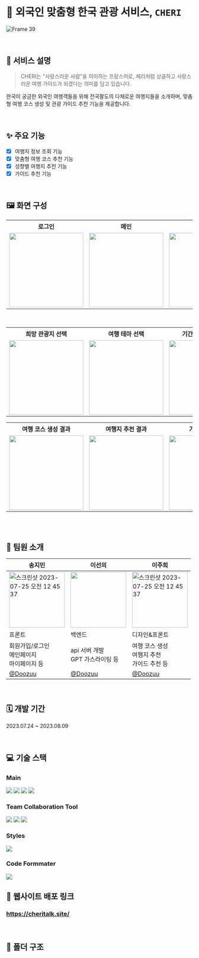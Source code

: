 # 🍒 외국인 맞춤형 한국 관광 서비스, `CHERI`

![Frame 39](https://github.com/GEN-AI-CHERI/CHERI-FRONT/assets/104717341/2c79606f-9678-4cfc-81be-33346ac4f6b8)

<br>

## 📌 서비스 설명
>CHERI는 "사랑스러운 사람"을 의미하는 프랑스어로, 체리처럼 상큼하고 사랑스러운 여행 가이드가 되겠다는 의미를 담고 있습니다. <br>

한국이 궁금한 외국인 여행객들을 위해 전국팔도의 다채로운 여행지들을 소개하며, 맞춤형 여행 코스 생성 및 관광 가이드 추천 기능을 제공합니다.

<br>

## ✨ 주요 기능
- [x] 여행지 정보 조회 기능
- [x] 맞춤형 여행 코스 추천 기능
- [x] 성향별 여행지 추천 기능
- [x] 가이드 추천 기능

<br/>

## 🖼️ 화면 구성

<table>
	<th> 로그인</th>
	<th> 메인</th>
	<th> 마이페이지</th>
	<th> 메뉴</th>
  <th> 여행지 정보 조회</th>
	<tr>
		<td><img width="200px" src="https://github.com/GEN-AI-CHERI/CHERI-FRONT/assets/104717341/4475fc89-4027-4116-9569-1b2dd93a8ec6"></td>
		<td><img width="200px" src="https://github.com/GEN-AI-CHERI/CHERI-FRONT/assets/104717341/11b8af5a-a9d8-4bee-ae79-501636509e20"></td>
    <td><img width="200px" src="https://github.com/GEN-AI-CHERI/CHERI-FRONT/assets/104717341/76f89841-4fb2-49db-8ddb-b7393b52bf8e"></td>
		<td><img width="200px" src="https://github.com/GEN-AI-CHERI/CHERI-FRONT/assets/104717341/7ffe64ec-c6e7-4a8a-8c08-104ef49d2af9"></td>
    <td><img width="200px" src="https://github.com/GEN-AI-CHERI/CHERI-FRONT/assets/104717341/2ef3b154-39eb-48fa-ba6e-46206a69df98"></td>
	</tr>
</table>
<br/>
<table>
	<th>희망 관광지 선택</th>
	<th>여행 테마 선택</th>
	<th>기간 및 연령대 선택</th>
	<th>일행 유형 선택</th>
	<th>결과 생성 로딩 페이지</th>
	<tr>
		<td><img width="200px" src="https://github.com/GEN-AI-CHERI/CHERI-FRONT/assets/104717341/e40d4914-e070-40e5-b352-099ed71c321d"></td>
		<td><img width="200px" src="https://github.com/GEN-AI-CHERI/CHERI-FRONT/assets/104717341/437c81d1-2708-464f-ad63-2a6de91097de"></td>
		<td><img width="200px" src="https://github.com/GEN-AI-CHERI/CHERI-FRONT/assets/104717341/9aab60c7-354a-4889-9c23-91d8b92833c4"></td>
		<td><img width="200px" src="https://github.com/GEN-AI-CHERI/CHERI-FRONT/assets/104717341/d4550e9b-2b5f-4357-b970-a56bbf99d050"></td>
		<td><img width="200px" src="https://github.com/GEN-AI-CHERI/CHERI-FRONT/assets/104717341/75d2c25f-225c-4d8d-82ab-9b3db87d441e"></td>
	</tr>
</table>
<table>
	<th> 여행 코스 생성 결과</th>
	<th> 여행지 추천 결과</th>
	<th> 가이드 리스트</th>
	<th> 가이드 상세</th>
  <th> </th>
	<tr>
    <td><img width="200px" src="https://github.com/GEN-AI-CHERI/CHERI-FRONT/assets/104717341/a092351c-9d25-482b-ad10-b45067e51f20"></td>
		<td><img width="200px" src="https://github.com/GEN-AI-CHERI/CHERI-FRONT/assets/104717341/6640e49e-8e4d-4463-9319-a87d250bcd173"></td>
    <td><img width="200px" src="https://github.com/GEN-AI-CHERI/CHERI-FRONT/assets/104717341/76f89841-4fb2-49db-8ddb-b7393b52bf8e"></td>
		<td><img width="200px" src=""></td>
    <td><img width="200px" src=""></td>
	</tr>
</table>
<br/>

<br>

## 👥 팀원 소개
|송지민|이선의|이주희|
|---|---|---|
|<img width="150px" alt="스크린샷 2023-07-25 오전 12 45 37" src="https://github.com/EFUB-SURFERS/BagEasy-front/assets/104717341/678ff507-7836-4c9c-ba4f-a58a2b9b9896">|<img style="width:150px" src="https://github.com/EduTechProjects/.github/assets/104717341/cda21e5d-5917-4b56-8c38-9418f5993cd6"/>|<img width="150px" alt="스크린샷 2023-07-25 오전 12 45 37" src="https://github.com/EFUB-SURFERS/BagEasy-front/assets/104717341/76e28349-f536-46bc-8341-c46f8d3dab37">|
|프론트|백엔드|디자인&프론트|
|회원가입/로그인 <br> 메인페이지 <br> 마이페이지 등| api 서버 개발 <br> GPT 가스라이팅 등|여행 코스 생성 <br> 여행지 추천 <br>  가이드 추천 등|
|[@Doozuu](https://github.com/Doozuu)|[@Doozuu](https://github.com/Doozuu)|[@Doozuu](https://github.com/Doozuu)|

<br>

## 🗓 개발 기간
2023.07.24 ~ 2023.08.09

<br>

## 💻 기술 스택

### Main

<img src="https://img.shields.io/badge/javascript-F7DF1E?style=for-the-badge&logo=javascript&logoColor=black"> <img src="https://img.shields.io/badge/react-61DAFB?style=for-the-badge&logo=react&logoColor=black"> <img src="https://img.shields.io/badge/redux-764ABC?style=for-the-badge&logo=redux&logoColor=white"> <img src="https://img.shields.io/badge/react router-CA4245?style=for-the-badge&logo=reactrouter&logoColor=white">

### Team Collaboration Tool

<img src="https://img.shields.io/badge/notion-EBEBEB?style=for-the-badge&logo=notion&logoColor=000000"> <img src="https://img.shields.io/badge/github-292727?style=for-the-badge&logo=github&logoColor=white"> <img src="https://img.shields.io/badge/figma-F24E1E?style=for-the-badge&logo=figma&logoColor=white">

### Styles

<img src="https://img.shields.io/badge/styled components-DB7093?style=for-the-badge&logo=styled-components&logoColor=white">

### Code Formmater

<img src="https://img.shields.io/badge/prettier-F7B93E?style=for-the-badge&logo=prettier&logoColor=black">

<br>

## 🔗 웹사이트 배포 링크

### https://cheritalk.site/

<br>

## 📁 폴더 구조

```javascript
```
